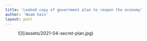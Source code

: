 ```yaml
---
title: 'Leaked copy of government plan to reopen the economy'
author: 'Noam Sain'
layout: post
---
```


<figure class="wp-block-image size-large">![](/assets/2021-04-secret-plan.jpg)</figure>